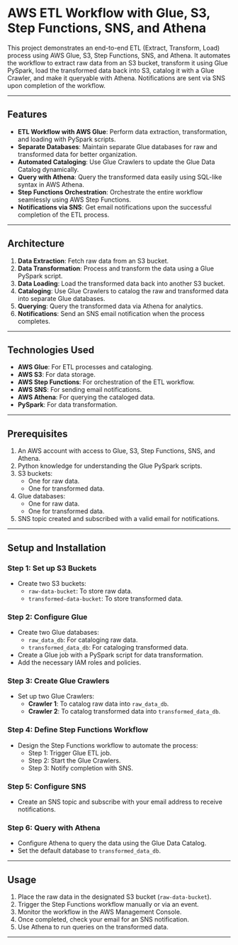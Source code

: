 # AWS ETL Workflow with Glue, S3, Step Functions, SNS, and Athena

This project demonstrates an end-to-end ETL (Extract, Transform, Load) process using AWS Glue, S3, Step Functions, SNS, and Athena. It automates the workflow to extract raw data from an S3 bucket, transform it using Glue PySpark, load the transformed data back into S3, catalog it with a Glue Crawler, and make it queryable with Athena. Notifications are sent via SNS upon completion of the workflow.

---

## Features

- **ETL Workflow with AWS Glue**: Perform data extraction, transformation, and loading with PySpark scripts.
- **Separate Databases**: Maintain separate Glue databases for raw and transformed data for better organization.
- **Automated Cataloging**: Use Glue Crawlers to update the Glue Data Catalog dynamically.
- **Query with Athena**: Query the transformed data easily using SQL-like syntax in AWS Athena.
- **Step Functions Orchestration**: Orchestrate the entire workflow seamlessly using AWS Step Functions.
- **Notifications via SNS**: Get email notifications upon the successful completion of the ETL process.

---

## Architecture

1. **Data Extraction**: Fetch raw data from an S3 bucket.
2. **Data Transformation**: Process and transform the data using a Glue PySpark script.
3. **Data Loading**: Load the transformed data back into another S3 bucket.
4. **Cataloging**: Use Glue Crawlers to catalog the raw and transformed data into separate Glue databases.
5. **Querying**: Query the transformed data via Athena for analytics.
6. **Notifications**: Send an SNS email notification when the process completes.

---

## Technologies Used

- **AWS Glue**: For ETL processes and cataloging.
- **AWS S3**: For data storage.
- **AWS Step Functions**: For orchestration of the ETL workflow.
- **AWS SNS**: For sending email notifications.
- **AWS Athena**: For querying the cataloged data.
- **PySpark**: For data transformation.

---

## Prerequisites

1. An AWS account with access to Glue, S3, Step Functions, SNS, and Athena.
2. Python knowledge for understanding the Glue PySpark scripts.
3. S3 buckets:
   - One for raw data.
   - One for transformed data.
4. Glue databases:
   - One for raw data.
   - One for transformed data.
5. SNS topic created and subscribed with a valid email for notifications.

---

## Setup and Installation

### Step 1: Set up S3 Buckets
- Create two S3 buckets:
  - `raw-data-bucket`: To store raw data.
  - `transformed-data-bucket`: To store transformed data.

### Step 2: Configure Glue
- Create two Glue databases:
  - `raw_data_db`: For cataloging raw data.
  - `transformed_data_db`: For cataloging transformed data.
- Create a Glue job with a PySpark script for data transformation.
- Add the necessary IAM roles and policies.

### Step 3: Create Glue Crawlers
- Set up two Glue Crawlers:
  - **Crawler 1**: To catalog raw data into `raw_data_db`.
  - **Crawler 2**: To catalog transformed data into `transformed_data_db`.

### Step 4: Define Step Functions Workflow
- Design the Step Functions workflow to automate the process:
  - Step 1: Trigger Glue ETL job.
  - Step 2: Start the Glue Crawlers.
  - Step 3: Notify completion with SNS.

### Step 5: Configure SNS
- Create an SNS topic and subscribe with your email address to receive notifications.

### Step 6: Query with Athena
- Configure Athena to query the data using the Glue Data Catalog.
- Set the default database to `transformed_data_db`.

---

## Usage

1. Place the raw data in the designated S3 bucket (`raw-data-bucket`).
2. Trigger the Step Functions workflow manually or via an event.
3. Monitor the workflow in the AWS Management Console.
4. Once completed, check your email for an SNS notification.
5. Use Athena to run queries on the transformed data.

---

